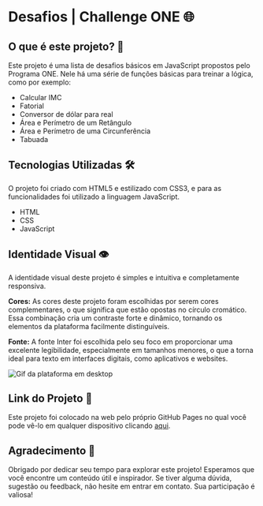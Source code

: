 # Desafios | Challenge ONE 🌐

## O que é este projeto? 🚀

Este projeto é uma lista de desafios básicos em JavaScript propostos pelo Programa ONE. Nele há uma série de funções básicas para treinar a lógica, como por exemplo:

- Calcular IMC
- Fatorial
- Conversor de dólar para real
- Área e Perímetro de um Retângulo
- Área e Perímetro de uma Circunferência
- Tabuada

## Tecnologias Utilizadas 🛠️

O projeto foi criado com HTML5 e estilizado com CSS3, e para as funcionalidades foi utilizado a linguagem JavaScript.

- HTML
- CSS
- JavaScript

## Identidade Visual 👁️

A identidade visual deste projeto é simples e intuitiva e completamente responsiva. 

**Cores:** As cores deste projeto foram escolhidas por serem cores complementares, o que significa que estão opostas no círculo cromático. Essa combinação cria um contraste forte e dinâmico, tornando os elementos da plataforma facilmente distinguíveis.

**Fonte:** A fonte Inter foi escolhida pelo seu foco em proporcionar uma excelente legibilidade, especialmente em tamanhos menores, o que a torna ideal para texto em interfaces digitais, como aplicativos e websites.

![Gif da plataforma em desktop](https://i.imgur.com/BYyAbpg.gif)

## Link do Projeto 🔗

Este projeto foi colocado na web pelo próprio GitHub Pages no qual você pode vê-lo em qualquer dispositivo clicando [aqui](https://elociny.github.io/desafiosONE3/).

## Agradecimento 🙏

Obrigado por dedicar seu tempo para explorar este projeto! Esperamos que você encontre um conteúdo útil e inspirador. Se tiver alguma dúvida, sugestão ou feedback, não hesite em entrar em contato. Sua participação é valiosa!
